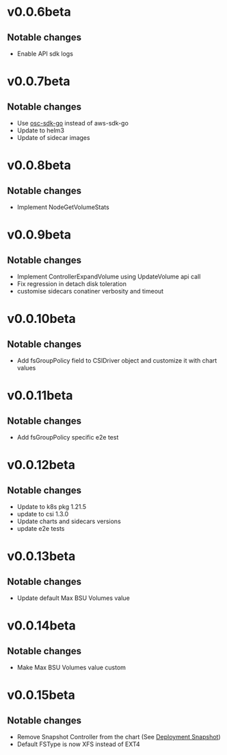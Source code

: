 # v0.0.6beta
## Notable changes
* Enable API sdk logs 

# v0.0.7beta
## Notable changes
* Use [osc-sdk-go](https://github.com/outscale/osc-sdk-go) instead of aws-sdk-go
* Update to helm3
* Update of sidecar images

# v0.0.8beta
## Notable changes
* Implement NodeGetVolumeStats


# v0.0.9beta
## Notable changes
* Implement ControllerExpandVolume using UpdateVolume api call
* Fix regression in detach disk toleration
* customise sidecars conatiner verbosity and timeout

# v0.0.10beta
## Notable changes
* Add fsGroupPolicy field to CSIDriver object and customize it with chart values

# v0.0.11beta
## Notable changes
* Add fsGroupPolicy specific e2e test

# v0.0.12beta
## Notable changes
* Update to k8s pkg 1.21.5
* update to csi 1.3.0
* Update charts and sidecars versions
* update e2e tests

# v0.0.13beta
## Notable changes
* Update default Max BSU Volumes value

# v0.0.14beta
## Notable changes
* Make Max BSU Volumes value custom
# v0.0.15beta
## Notable changes
* Remove Snapshot Controller from the chart (See [Deployment Snapshot](https://kubernetes-csi.github.io/docs/snapshot-controller.html#deployment))
* Default FSType is now XFS instead of EXT4
